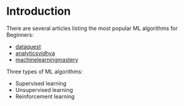# Introduction

There are several articles listing the most popular ML algorithms for Beginners:

* [dataquest](https://www.dataquest.io/blog/top-10-machine-learning-algorithms-for-beginners/)
* [analyticsvidhya](https://www.analyticsvidhya.com/blog/2017/09/common-machine-learning-algorithms/)
* [machinelearningmastery](https://machinelearningmastery.com/a-tour-of-machine-learning-algorithms/)

Three types of ML algorithms:

* Supervised learning
* Unsupervised learning
* Reinforcement learning

